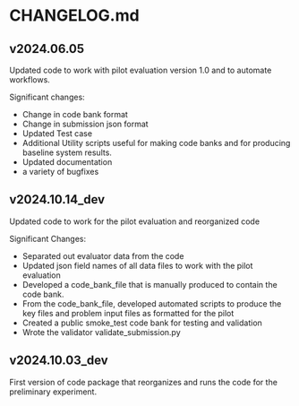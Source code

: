 # CHANGELOG.md

## v2024.06.05

Updated code to work with pilot evaluation version 1.0 and to automate workflows.

Significant changes:
* Change in code bank format
* Change in submission json format
* Updated Test case
* Additional Utility scripts useful for making code banks and for producing baseline system results.
* Updated documentation
* a variety of bugfixes

## v2024.10.14_dev

Updated code to work for the pilot evaluation and reorganized code

Significant Changes:
* Separated out evaluator data from the code
* Updated json field names of all data files to work with the pilot evaluation
* Developed a code_bank_file that is manually produced to contain the code bank.
* From the code_bank_file, developed automated scripts to produce the key files and problem input files
as formatted for the pilot
* Created a public smoke_test code bank for testing and validation
* Wrote the validator validate_submission.py

## v2024.10.03_dev

First version of code package that reorganizes and runs the code for the preliminary experiment.